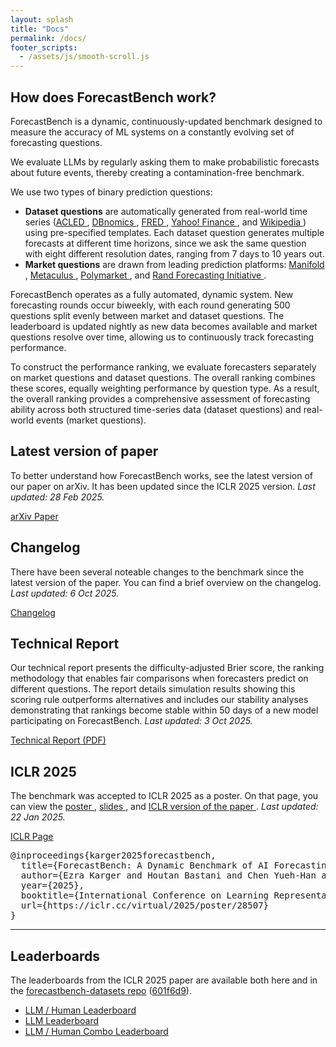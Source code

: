 ```yaml
---
layout: splash
title: "Docs"
permalink: /docs/
footer_scripts:
  - /assets/js/smooth-scroll.js
---
```


<section class="site-feature-card">
  <div class="site-feature-row__content">
    <div class="site-feature-row__left-2">
      <h1 class="site-feature-row__title">How does ForecastBench work?</h1>
      <p>ForecastBench is a dynamic, continuously-updated benchmark designed to measure the accuracy of ML systems on a constantly evolving set of forecasting questions.</p>
      <p>We evaluate LLMs by regularly asking them to make probabilistic forecasts about future events, thereby creating a contamination-free benchmark.</p>
      <p>We use two types of binary prediction questions:
      <ul>
      <li><strong>Dataset questions</strong> are automatically generated from real-world time series (<a href="https://acleddata.com/" class="no-wrap">ACLED <i class="fa-solid fa-arrow-up-right-from-square"></i></a>, <a href="https://db.nomics.world/" class="no-wrap">DBnomics <i class="fa-solid fa-arrow-up-right-from-square"></i></a>, <a href="https://fred.stlouisfed.org/" class="no-wrap">FRED <i class="fa-solid fa-arrow-up-right-from-square"></i></a>, <a href="https://finance.yahoo.com/" class="no-wrap">Yahoo! Finance <i class="fa-solid fa-arrow-up-right-from-square"></i></a>, and <a href="https://www.wikipedia.org/" class="no-wrap">Wikipedia <i class="fa-solid fa-arrow-up-right-from-square"></i></a>) using pre-specified templates. Each dataset question generates multiple forecasts at different time horizons, since we ask the same question with eight different resolution dates, ranging from 7 days to 10 years out.</li>
      <li><strong>Market questions</strong> are drawn from leading prediction platforms: <a href="https://manifold.markets/" class="no-wrap">Manifold <i class="fa-solid fa-arrow-up-right-from-square"></i></a>, <a href="https://www.metaculus.com/" class="no-wrap">Metaculus <i class="fa-solid fa-arrow-up-right-from-square"></i></a>, <a href="https://polymarket.com/" class="no-wrap">Polymarket <i class="fa-solid fa-arrow-up-right-from-square"></i></a>, and <a href="https://www.randforecastinginitiative.org/" class="no-wrap">Rand Forecasting Initiative <i class="fa-solid fa-arrow-up-right-from-square"></i></a>.</li>
      </ul>
      </p>
      <p>ForecastBench operates as a fully automated, dynamic system. New forecasting rounds occur biweekly, with each round generating 500 questions split evenly between market and dataset questions. The leaderboard is updated nightly as new data becomes available and market questions resolve over time, allowing us to continuously track forecasting performance.</p>

<p>To construct the performance ranking, we evaluate forecasters separately on market questions and dataset questions. The overall ranking combines these scores, equally weighting performance by question type. As a result, the overall ranking provides a comprehensive assessment of forecasting ability across both structured time-series data (dataset questions) and real-world events (market questions).</p>
      </div>
  </div>
</section>

<section id="paper" class="site-feature-card">
  <div class="site-feature-row__content">
    <div class="site-feature-row__left-2">
      <h1 class="site-feature-row__title">Latest version of paper</h1>
      <p>To better understand how ForecastBench works, see the latest version of our paper on arXiv. It has been updated since the ICLR 2025 version. <i>Last updated: 28 Feb 2025.</i></p>
      <a href="https://arxiv.org/abs/2409.19839" class="btn btn--primary">arXiv Paper</a>
    </div>
        <div class="site-feature-row__right-3">
        <h1 class="site-feature-row__title">Changelog</h1>
        <p>There have been several noteable changes to the benchmark since the latest version of the paper. You can find a brief overview on the changelog. <i>Last updated: 6 Oct 2025.</i></p>
        <a href="https://github.com/forecastingresearch/forecastbench/wiki/Changelog" class="btn btn--primary">Changelog</a>
    </div>
  </div>
</section>

<section id="technical-report" class="site-feature-card">
  <div class="site-feature-row__content">
    <div class="site-feature-row__left-2">
      <h1 class="site-feature-row__title">Technical Report</h1>
      <p>Our technical report presents the difficulty-adjusted Brier score, the ranking methodology that enables fair comparisons when forecasters predict on different questions. The report details simulation results showing this scoring rule outperforms alternatives and includes our stability analyses demonstrating that rankings become stable within 50 days of a new model participating on ForecastBench. <i>Last updated: 3 Oct 2025.</i></p>
      <a href="/assets/pdfs/forecastbench_updated_methodology.pdf" class="btn btn--primary">Technical Report (PDF)</a>
    </div>
  </div>
</section>

<section id="iclr2025" class="site-feature-card-row-1">
  <h1 class="site-feature-row__title">ICLR 2025</h1>
  <div class="site-feature-row__content">
    <div class="site-feature-row__left-2">
      <p>The benchmark was accepted to ICLR 2025 as a poster. On that page, you can view the <a href="https://iclr.cc/media/PosterPDFs/ICLR%202025/28507.png?t=1741725847.5784986" class="no-wrap">poster <i class="fa-solid fa-arrow-up-right-from-square"></i></a>, <a href="https://iclr.cc/media/iclr-2025/Slides/28507.pdf" class="no-wrap">slides <i class="fa-solid fa-arrow-up-right-from-square"></i></a>, and <a href="https://openreview.net/pdf?id=lfPkGWXLLf" class="no-wrap">ICLR version of the paper <i class="fa-solid fa-arrow-up-right-from-square"></i></a>. <i>Last updated: 22 Jan 2025.</i></p>
      <a href="https://iclr.cc/virtual/2025/poster/28507" class="btn btn--primary no-wrap">ICLR Page</a>
    </div>
    <div class="site-feature-row__right-3">
      <div class="citation">
        <pre>@inproceedings{karger2025forecastbench,
  title={ForecastBench: A Dynamic Benchmark of AI Forecasting Capabilities},
  author={Ezra Karger and Houtan Bastani and Chen Yueh‑Han and Zachary Jacobs and Danny Halawi and Fred Zhang and Philip E. Tetlock},
  year={2025},
  booktitle={International Conference on Learning Representations (ICLR)},
  url={https://iclr.cc/virtual/2025/poster/28507}
}</pre>
      </div>
    </div>
  </div>
  <hr>
  <h1>Leaderboards</h1>
      <div class="site-feature-row__content">
          <div class="site-feature-row__left-3">
The leaderboards from the ICLR 2025 paper are available both here and in the <a href="https://github.com/forecastingresearch/forecastbench-datasets">forecastbench-datasets repo</a> (<a href="https://github.com/forecastingresearch/forecastbench-datasets/commit/601f6d9e67952032205147305df0b4db8f13f727" class="git-sha">601f6d9</a>).
          </div>
          <div class="site-feature-row__right-2">
            <ul>
              <li><a href="/assets/iclr2025_leaderboards/leaderboards/human_leaderboard_overall.html">LLM / Human Leaderboard</a></li>
              <li><a href="/assets/iclr2025_leaderboards/leaderboards/leaderboard_overall.html">LLM Leaderboard</a></li>
              <li><a href="/assets/iclr2025_leaderboards/leaderboards/human_combo_leaderboard_overall.html">LLM / Human Combo Leaderboard</a></li>
            </ul>
          </div>
      </div>
</section>
